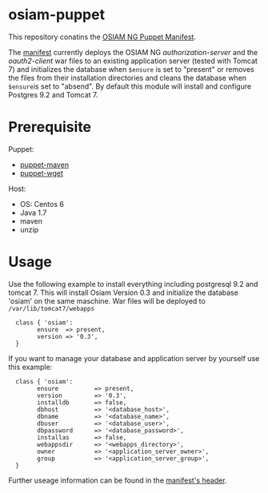 osiam-puppet
============

This repository conatins the [OSIAM NG Puppet Manifest](manifests/init.pp).

The [manifest](manifests/init.pp) currently deploys the OSIAM NG *authorization-server* and the *oauth2-client* war files to an existing application server (tested with Tomcat 7) and initializes the database when `$ensure` is set to "present" or removes the files from their installation directories and cleans the database when `$ensure`is set to "absend". By default this module will install and configure Postgres 9.2 and Tomcat 7.

Prerequisite
============
Puppet:
* [puppet-maven](https://github.com/maestrodev/puppet-maven)
* [puppet-wget](https://github.com/maestrodev/puppet-wget)

Host:
* OS: Centos 6
* Java 1.7
* maven
* unzip

Usage
============
Use the following example to install everything including postgresql 9.2 and tomcat 7. This will install Osiam Version 0.3 and initialize the database 'osiam' on the same maschine. War files will be deployed to `/var/lib/tomcat7/webapps`
```puppet
  class { 'osiam':
        ensure  => present,
        version => '0.3',
  }
```
If you want to manage your database and application server by yourself use this example:
```puppet
  class { 'osiam':
        ensure          => present,
        version         => '0.3',
        installdb       => false,
        dbhost          => '<database_host>',
        dbname          => '<database_name>',
        dbuser          => '<database_user>',
        dbpassword      => '<database_password>',
        installas       => false,
        webappsdir      => '<webapps_directory>',
        owner           => '<application_server_owner>',
        group           => '<application_server_group>',
  }
```

Further useage information can be found in the [manifest's header](manifests/init.pp).
